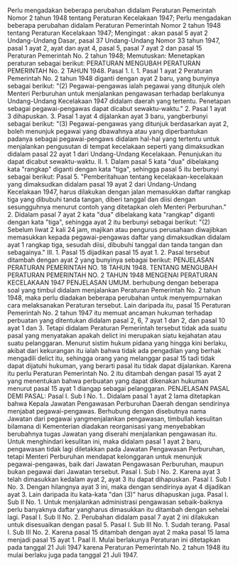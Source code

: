  Perlu mengadakan beberapa perubahan didalam Peraturan Pemerintah Nomor 2 tahun 1948 tentang Peraturan Kecelakaan 1947; Perlu mengadakan beberapa perubahan didalam Peraturan Pemerintah Nomor 2 tahun 1948 tentang Peraturan Kecelakaan 1947;
Mengingat :
 akan pasal 5 ayat 2 Undang-Undang Dasar, pasal 37 Undang-Undang Nomor 33 tahun 1947, pasal 1 ayat 2, ayat dan ayat 4, pasal 5, pasal 7 ayat 2 dan pasal 15 Peraturan Pemerintah No. 2 tahun 1948; Memutuskan: Menetapkan peraturan sebagai berikut: PERATURAN MENGUBAH PERATURAN PEMERINTAH No. 2 TAHUN 1948. Pasal 1. I. 1. Pasal 1 ayat 2 Peraturan Pemerintah No. 2 tahun 1948 diganti dengan ayat 2 baru, yang bunyinya sebagai berikut: "(2) Pegawai-pengawas ialah pegawai yang ditunjuk oleh Menteri Perburuhan untuk menjalankan pengawasan terhadap berlakunya Undang-Undang Kecelakaan 1947 didalam daerah yang tertentu. Penetapan sebagai pegawai-pengawas dapat dicabut sewaktu-waktu." 2. Pasal 1 ayat 3 dihapuskan. 3. Pasal 1 ayat 4 dijalankan ayat 3 baru, yangberbunyi sebagai berikut: "(3) Pegawai-pengawas yang ditunjuk berdasarkan ayat 2, boleh menunjuk pegawai yang dbawahnya atau yang diperbantukan padanya sebagai pegawai-pengaws didalam hal-hal yang tertentu untuk menjalankan pengusutan di tempat kecelakaan seperti yang dimaksudkan didalam pasal 22 ayat 1 dari Undang-Undang Kecelakaan. Penunjukan itu dapat dicabut sewaktu-waktu. II. 1. Dalam pasal 5 kata "dua" dibelakang kata "rangkap" diganti dengan kata "tiga", sehingga pasal 5 itu berbunyi sebagai berikut: Pasal 5. "Pemberitahuan tentang kecelakaan-kecelakaan yang dimaksudkan didalam pasal 19 ayat 2 dari Undang-Undang Kecelakaan 1947, harus dilakukan dengan jalan memasukkan daftar rangkap tiga yang dibubuhi tanda tangan, diberi tanggal dan diisi dengan sesungguhnya menurut contoh yang ditetapkan oleh Menteri Perburuhan." 2. Didalam pasal 7 ayat 2 kata "dua" dibelakang kata "rangkap" diganti dengan kata "tiga", sehingga ayat 2 itu berbunyi sebagai berikut: "(2) Sebelum liwat 2 kali 24 jam, majikan atau pengurus perusahaan diwajibkan memasukkan kepada pegawai-pengawas daftar yang dimaksudkan didalam ayat 1 rangkap tiga, sesudah diisi, dibubuhi tanggal dan tanda tangan dan sebagainya." III. 1. Pasal 15 dijadikan pasal 15 ayat 1. 2. Pasal tersebut ditambah dengan ayat 2 yang bunyinya sebagai berikut: PENJELASAN PERATURAN PEMERINTAH NO. 18 TAHUN 1948. TENTANG MENGUBAH PERATURAN PEMERINTAH NO. 2 TAHUN 1948 MENGENAI PERATURAN KECELAKAAN 1947 PENJELASAN UMUM. berhubung dengan beberapa soal yang timbul didalam menjalankan Peraturan Pemerintah No. 2 tahun 1948, maka perlu diadakan beberapa perubahan untuk menyempurnakan cara melaksanakan Peraturan tersebut. Lain daripada itu, pasal 15 Peraturan Pemerintah No. 2 tahun 1947 itu memuat ancaman hukuman terhadap perbuatan yang ditentukan didalam pasal 2, 6, 7 ayat 1 dan 2, dan pasal 10 ayat 1 dan 3. Tetapi didalam Peraturan Pemerintah tersebut tidak ada suatu pasal yang menyatakan apakah delict ini merupakan siatu kejahatan atau suatu pelanggaran. Menurut sistim hukum pidana yang hingga kini berlaku, akibat dari kekurangan itu ialah bahwa tidak ada pengadilan yang berhak mengadili delict itu, sehingga orang yang melanggar pasal 15 tadi tidak dapat dijatuhi hukuman, yang berarti pasal itu tidak dapat dijalankan. Karena itu perlu Peraturan Pemerintah No. 2 itu ditambah dengan pasal 15 ayat 2 yang menentukan bahwa perbuatan yang dapat dikenakan hukuman menurut pasal 15 ayat 1 diangap sebagai pelanggaran. PENJELASAN PASAL DEMI PASAL: Pasal I. Sub I No. 1.. Didalam pasal 1 ayat 2 lama ditetapkan bahwa Kepala Jawatan Pengawasan Perburuhan Daerah dengan sendirinya menjabat pegawai-pengawas. Berhubung dengan disebutnya nama Jawatan dari pegawai yangmenjalankan pengawasan, timbullah kesulitan bilamana di Kementerian diadakan reorganisasi yang menyebabkan berubahnya tugas Jawatan yang diserahi menjalankan pengawasan itu. Untuk menghindari kesulitan ini, maka didalam pasal 1 ayat 2 baru, pengawasan tidak lagi diletakkan pada Jawatan Pengawasan Perburuhan, tetapi Menteri Perburuhan mendapat kelonggaran untuk menunjuk pegawai-pengawas, baik dari Jawatan Pengawasan Perburuhan, maupun bukan pegawai dari Jawatan tersebut. Pasal I. Sub I No. 2. Karena ayat 3 telah dimasukkan kedalam ayat 2, ayat 3 itu dapat dihapuskan. Pasal I. Sub I No. 3. Dengan hilangnya ayat 3 ini, maka dengan sendirinya ayat 4 dijadikan ayat 3. Lain daripada itu kata-kata "dan (3)" harus dihapuskan juga. Pasal I. Sub II No. 1. Untuk menjalankan administrasi pengawasan sebaik-baiknya perlu banyaknya daftar yangharus dimasukkan itu ditambah dengan sehelai lagi. Pasal I. Sub II No. 2. Perubahan didalam pasal 7 ayat 2 ini dilakukan untuk disesuaikan dengan pasal 5. Pasal I. Sub III No. 1. Sudah terang. Pasal I. Sub III No. 2. Karena pasal 15 ditambah dengan ayat 2 maka pasal 15 lama menjadi pasal 15 ayat 1. Paal II. Mulai berlakunya Peraturan ini ditetapkan pada tanggal 21 Juli 1947 karena Peraturan Pemerintah No. 2 tahun 1948 itu mulai berlaku juga pada tanggal 21 Juli 1947.